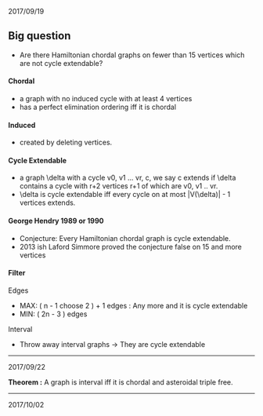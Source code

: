 2017/09/19
## Big question
* Are there Hamiltonian chordal graphs on fewer than 15 vertices which are not cycle extendable?

#### Chordal
* a graph with no induced cycle with at least 4 vertices
* has a perfect elimination ordering iff it is chordal

#### Induced
* created by deleting vertices.

#### Cycle Extendable
* a graph \delta with a cycle v0, v1 ... vr, c, we say c extends if \delta contains a cycle with r+2 vertices r+1 of which are v0, v1 .. vr.
* \delta is cycle extendable iff every cycle on at most |V(\delta)| - 1 vertices extends.

#### George Hendry 1989 or 1990
* Conjecture: Every Hamiltonian chordal graph is cycle extendable.
* 2013 ish Laford Simmore proved the conjecture false on 15 and more vertices


#### Filter
Edges
* MAX: ( n - 1 choose 2 ) + 1 edges : Any more and it is cycle extendable
* MIN: ( 2n - 3 ) edges


Interval
* Throw away interval graphs -> They are cycle extendable

---
2017/09/22

**Theorem :** A graph is interval iff it is chordal and asteroidal triple free.

---
2017/10/02


